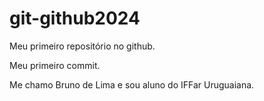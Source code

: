 # git-github2024
Meu primeiro repositório no github.

Meu primeiro commit.

Me chamo Bruno de Lima e sou aluno do IFFar Uruguaiana.